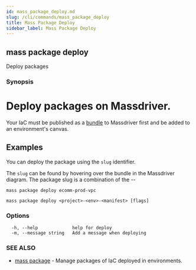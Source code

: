 ```yaml
---
id: mass_package_deploy.md
slug: /cli/commands/mass_package_deploy
title: Mass Package Deploy
sidebar_label: Mass Package Deploy
---
```

## mass package deploy

Deploy packages

### Synopsis

# Deploy packages on Massdriver.

Your IaC must be published as a [bundle](https://docs.massdriver.cloud/bundles) to Massdriver first and be added to an environment's canvas.

## Examples

You can deploy the package using the `slug` identifier.

The `slug` can be found by hovering over the bundle in the Massdriver diagram. The package slug is a combination of the <project-slug>-<env-slug>-<manifest-slug>

```shell
mass package deploy ecomm-prod-vpc
```


```
mass package deploy <project>-<env>-<manifest> [flags]
```

### Options

```
  -h, --help             help for deploy
  -m, --message string   Add a message when deploying
```

### SEE ALSO

* [mass package](/cli/commands/mass_package)	 - Manage packages of IaC deployed in environments.
